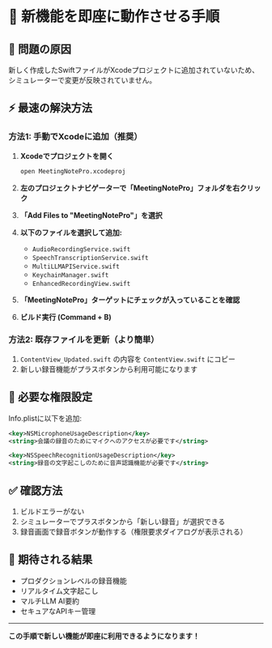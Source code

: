# 🚀 新機能を即座に動作させる手順

## 🎯 問題の原因
新しく作成したSwiftファイルがXcodeプロジェクトに追加されていないため、シミュレーターで変更が反映されていません。

## ⚡ 最速の解決方法

### 方法1: 手動でXcodeに追加（推奨）

1. **Xcodeでプロジェクトを開く**
   ```bash
   open MeetingNotePro.xcodeproj
   ```

2. **左のプロジェクトナビゲーターで「MeetingNotePro」フォルダを右クリック**

3. **「Add Files to "MeetingNotePro"」を選択**

4. **以下のファイルを選択して追加:**
   - `AudioRecordingService.swift`
   - `SpeechTranscriptionService.swift`
   - `MultiLLMAPIService.swift`
   - `KeychainManager.swift`
   - `EnhancedRecordingView.swift`

5. **「MeetingNotePro」ターゲットにチェックが入っていることを確認**

6. **ビルド実行 (Command + B)**

### 方法2: 既存ファイルを更新（より簡単）

1. `ContentView_Updated.swift` の内容を `ContentView.swift` にコピー
2. 新しい録音機能がプラスボタンから利用可能になります

## 🔧 必要な権限設定

Info.plistに以下を追加:

```xml
<key>NSMicrophoneUsageDescription</key>
<string>会議の録音のためにマイクへのアクセスが必要です</string>

<key>NSSpeechRecognitionUsageDescription</key>
<string>録音の文字起こしのために音声認識機能が必要です</string>
```

## ✅ 確認方法

1. ビルドエラーがない
2. シミュレーターでプラスボタンから「新しい録音」が選択できる
3. 録音画面で録音ボタンが動作する（権限要求ダイアログが表示される）

## 🎉 期待される結果

- プロダクションレベルの録音機能
- リアルタイム文字起こし
- マルチLLM AI要約
- セキュアなAPIキー管理

---

**この手順で新しい機能が即座に利用できるようになります！**
